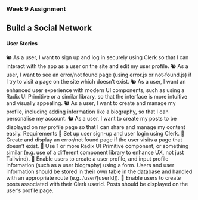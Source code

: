 ### Week 9 Assignment

## Build a Social Network

#### User Stories

🐿️ As a user, I want to sign up and log in securely using Clerk so that I can interact with the app as a user on the site and edit my user profile.
🐿️ As a user, I want to see an error/not found page (using error.js or not-found.js) if I try to visit a page on the site which doesn’t exist.
🐿️ As a user, I want an enhanced user experience with modern UI components, such as using a Radix UI Primitive or a similar library, so that the interface is more intuitive and visually appealing.
🐿️ As a user, I want to create and manage my profile, including adding information like a biography, so that I can personalise my account.
🐿️ As a user, I want to create my posts to be displayed on my profile page so that I can share and manage my content easily.
Requirements
🎯 Set up user sign-up and user login using Clerk.
🎯 Create and display an error/not found page if the user visits a page that doesn’t exist.
🎯 Use 1 or more Radix UI Primitive component, or something similar (e.g. use of a different component library to enhance UX, not just Tailwind).
🎯 Enable users to create a user profile, and input profile information (such as a user biography) using a form. Users and user information should be stored in their own table in the database and handled with an appropriate route (e.g. /user/[userId]).
🎯 Enable users to create posts associated with their Clerk userId. Posts should be displayed on the user’s profile page.
